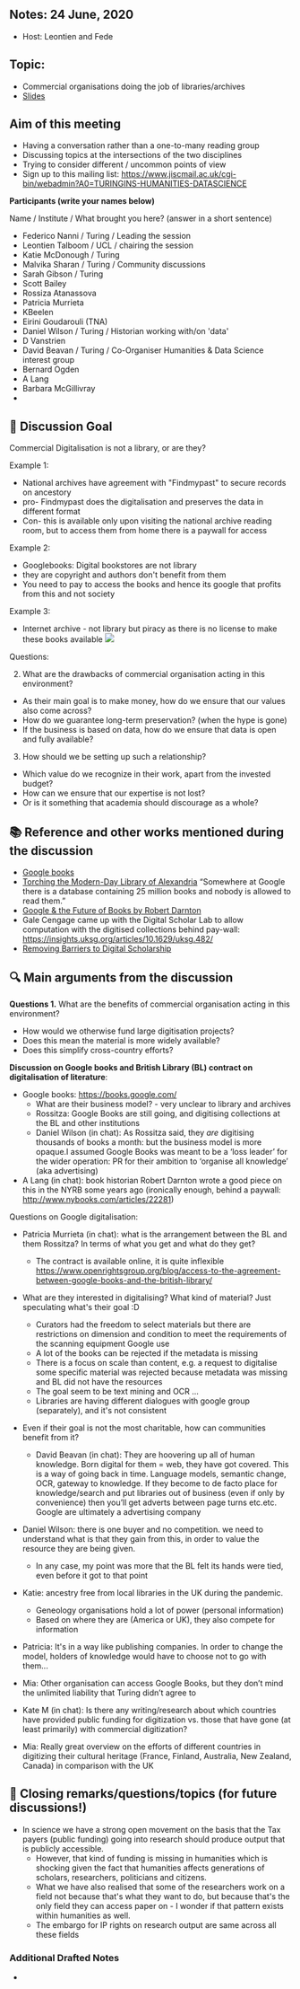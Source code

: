 ## Notes: 24 June, 2020

- Host: Leontien and Fede

## Topic: 

- Commercial organisations doing the job of libraries/archives
- [Slides](https://docs.google.com/presentation/d/1ZfY0\_GyYBkRyvkrCt\_7hJhShFNdYGaRYQUsKpizUBAY/edit?usp=sharing)

## Aim of this meeting

- Having a conversation rather than a one-to-many reading group
- Discussing topics at the intersections of the two disciplines
- Trying to consider different / uncommon points of view
- Sign up to this mailing list: https://www.jiscmail.ac.uk/cgi-bin/webadmin?A0=TURINGINS-HUMANITIES-DATASCIENCE


**Participants (write your names below)**

Name / Institute / What brought you here? (answer in a short sentence)
- Federico Nanni / Turing / Leading the session
- Leontien Talboom / UCL / chairing the session
- Katie McDonough / Turing 
- Malvika Sharan / Turing / Community discussions
- Sarah Gibson / Turing
- Scott Bailey
- Rossiza Atanassova
- Patricia Murrieta
- KBeelen
- Eirini Goudarouli (TNA)
- Daniel Wilson / Turing / Historian working with/on 'data'
- D Vanstrien
- David Beavan / Turing / Co-Organiser Humanities & Data Science interest group
- Bernard Ogden
- A Lang
- Barbara McGillivray
- 


:dart: Discussion Goal
---

Commercial Digitalisation is not a library, or are they?

Example 1:
- National archives have agreement with "Findmypast" to secure records on ancestory
- pro- Findmypast does the digitalisation and preserves the data in different format
- Con- this is available only upon visiting the national archive reading room, but to access them from home there is a paywall for access

Example 2:
- Googlebooks: Digital bookstores are not library
- they are copyright and authors don't benefit from them
- You need to pay to access the books and hence its google that profits from this and not society

Example 3:
- Internet archive - not library but piracy as there is no license to make these books available
![](https://i.imgur.com/sQpDrsM.png)

Questions:


2.  What are the drawbacks of commercial organisation acting in this environment?
- As their main goal is to make money, how do we ensure that our values also come across?
- How do we guarantee long-term preservation? (when the hype is gone)
- If the business is based on data, how do we ensure that data is open and fully available?

3.  How should we be setting up such a relationship?
- Which value do we recognize in their work, apart from the invested budget?
- How can we ensure that our expertise is not lost?
- Or is it something that academia should discourage as a whole?


:books: Reference and other works mentioned during the discussion
---

- [Google books](https://books.google.com/)
- [Torching the Modern-Day Library of Alexandria](https://www.theatlantic.com/technology/archive/2017/04/the-tragedy-of-google-books/523320/)
“Somewhere at Google there is a database containing 25 million books and nobody is allowed to read them.”
- [Google & the Future of Books by Robert Darnton](http://www.nybooks.com/articles/22281)
- Gale Cengage came up with the Digital Scholar Lab to allow computation with the digitised collections behind pay-wall: https://insights.uksg.org/articles/10.1629/uksg.482/
- [Removing Barriers to Digital Scholarship](https://www.gale.com/intl/primary-sources/digital-scholar-lab)

:mag: Main arguments from the discussion
---

**Questions 1.**  What are the benefits of commercial organisation acting in this environment?
- How would we otherwise fund large digitisation projects?
- Does this mean the material is more widely available?
- Does this simplify cross-country efforts?

**Discussion on Google books and British Library (BL) contract on digitalisation of literature**:
- Google books: https://books.google.com/
    - What are their business model? - very unclear to library and archives 
    - Rossitza: Google Books are still going, and digitising collections at the BL and other institutions
    - Daniel Wilson (in chat): As Rossitza said, they *are* digitising thousands of books a month: but the business model is more opaque.I assumed Google Books was meant to be a ‘loss leader’ for the wider operation: PR for their ambition to ‘organise all knowledge’ (aka advertising)
- A Lang (in chat): book historian Robert Darnton wrote a good piece on this in the NYRB some years ago (ironically enough, behind a paywall: http://www.nybooks.com/articles/22281)

Questions on Google digitalisation:
- Patricia Murrieta (in chat): what is the arrangement between the BL and them Rossitza? In terms of what you get and what do they get?
    - The contract is available online, it is quite inflexible https://www.openrightsgroup.org/blog/access-to-the-agreement-between-google-books-and-the-british-library/
- What are they interested in digitalising? What kind of material? Just speculating what's their goal :D
    - Curators had the freedom to select materials but there are restrictions on dimension and condition to meet the requirements of the scanning equipment Google use
    - A lot of the books can be rejected if the metadata is missing
    - There is a focus on scale than content, e.g. a request to digitalise some specific material was rejected because metadata was missing and BL did not have the resources
    - The goal seem to be text mining and OCR ...
    - Libraries are having different dialogues with google group (separately), and it's not consistent
- Even if their goal is not the most charitable, how can communities benefit from it?
    - David Beavan (in chat): They are hoovering up all of human knowledge. Born digital for them = web, they have got covered. This is a way of going back in time. Language models, semantic change, OCR, gateway to knowledge. If they become to de facto place for knowledge/search and put libraries out of business (even if only by convenience) then you’ll get adverts between page turns etc.etc. Google are ultimately a advertising company

- Daniel Wilson: there is one buyer and no competition. we need to understand what is that they gain from this, in order to value the resource they are being given. 
    - In any case, my point was more that the BL felt its hands were tied, even before it got to that point 

- Katie: ancestry free from local libraries in the UK during the pandemic. 
    - Geneology organisations hold a lot of power (personal information)
    - Based on where they are (America or UK), they also compete for information

- Patricia: It's in a way like publishing companies. In order to change the model, holders of knowledge would have to choose not to go with them...
- Mia: Other organisation can access Google Books, but they don’t mind the unlimited liability that Turing didn’t agree to

- Kate M (in chat): Is there any writing/research about which countries have provided public funding for digitization vs. those that have gone (at least primarily) with commercial digitization?

- Mia: Really great overview on the efforts of different countries in digitizing their cultural heritage (France, Finland, Australia, New Zealand, Canada) in comparison with the UK

:closed_book: Closing remarks/questions/topics (for future discussions!)
--

- In science we have a strong open movement on the basis that the Tax payers (public funding) going into research should produce output that is publicly accessible. 
    - However, that kind of funding is missing in humanities which is shocking given the fact that humanities affects generations of scholars, researchers, politicians and citizens.
    - What we have also realised that some of the researchers work on a field not because that's what they want to do, but because that's the only field they can access paper on - I wonder if that pattern exists within humanities as well.
    - The embargo for IP rights on research output are same across all these fields

### Additional Drafted Notes 
<!-- Other important details discussed during the meeting can be entered here. -->

-

